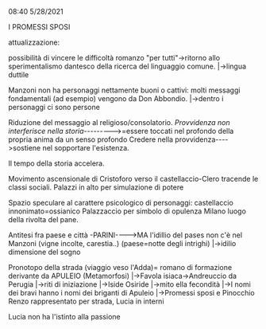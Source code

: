 08:40 5/28/2021

I PROMESSI SPOSI

attualizzazione:

possibilità di vincere le difficoltà
romanzo "per tutti"->ritorno allo sperimentalismo dantesco della ricerca del linguaggio comune.
		|->lingua duttile

Manzoni non ha personaggi nettamente buoni o cattivi: molti messaggi fondamentali (ad esempio) vengono da Don Abbondio.
		|->dentro i personaggi ci sono persone

Riduzione del messaggio al religioso/consolatorio. 
*Provvidenza non interferisce nella storia*--------->=essere toccati nel profondo della propria anima da un senso profondo
			Credere nella provvidenza---->sostiene nel sopportare l'esistenza.

Il tempo della storia accelera.

Movimento ascensionale di Cristoforo verso il castellaccio-Clero tracende le classi sociali. 
Palazzi in alto per simulazione di potere 

Spazio speculare al carattere psicologico di personaggi: castellaccio innonimato=ossianico
							 Palazzaccio per simbolo di opulenza
							 Milano luogo della rivolta del pane.

Antitesi fra paese e città -PARINI---->MA l'idillio del pases non c'è nel Manzoni (vigne incolte, carestia..) (paese=notte degli intrighi)
						|->idilio dimensione del sogno

Pronotopo della strada (viaggio veso l'Adda)= romano di formazione derivante da APULEIO (Metamorfosi)
											|->Favola isiaca->Andreuccio da Perugia
												|->riti di iniziazione
												|->Iside Osiride
												|->mito ella fecondità
												|->I nomi dei bravi hanno i nomi dei briganti di Apuleio
																		    |->Promessi sposi e Pinocchio
Renzo rappresentato per strada, Lucia in interni

Lucia non ha l'istinto alla passione